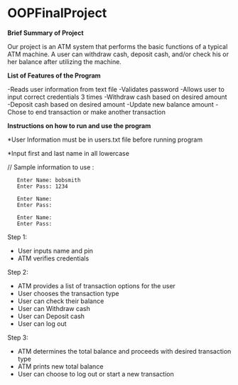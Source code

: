 # OOPFinalProject

**Brief Summary of Project**

Our project is an ATM system that performs the basic functions of a typical ATM machine. A user can withdraw cash, deposit cash, and/or check his or her balance after utilizing the machine. 

**List of Features of the Program**

-Reads user information from text file
-Validates password
-Allows user to input correct credentials 3 times
-Withdraw cash based on desired amount
-Deposit cash based on desired amount
-Update new balance amount
-Chose to end transaction or make another transaction

**Instructions on how to run and use the program**

*User Information must be in users.txt file before running program

*Input first and last name in all lowercase

// Sample information to use :
           
       Enter Name: bobsmith
       Enter Pass: 1234
       
       Enter Name:
       Enter Pass: 
       
       Enter Name:
       Enter Pass: 
       
Step 1:
  - User inputs name and pin
  - ATM verifies credentials

Step 2:
  - ATM provides a list of transaction options for the user
  - User chooses the transaction type
  - User can check their balance
  - User can Withdraw cash
  - User can Deposit cash
  - User can log out

Step 3:
  - ATM determines the total balance and proceeds with desired transaction type
  - ATM prints new total balance 
  - User can choose to log out or start a new transaction

